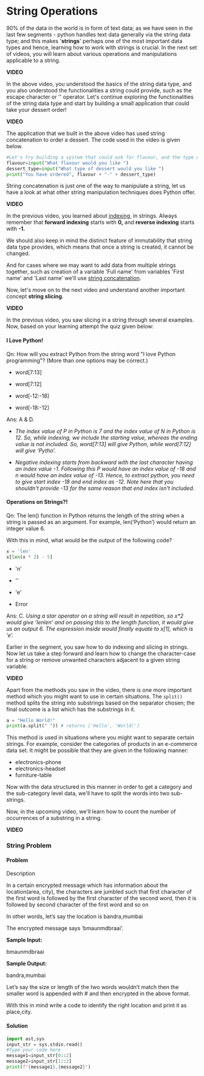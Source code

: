 # String Operations

90% of the data in the world is in form of text data; as we have seen in the last few segments - python handles text data generally via the string data type; and this makes '**strings**' perhaps one of the most important data types and hence, learning how to work with strings is crucial. In the next set of videos, you will learn about various operations and manipulations applicable to a string.

**VIDEO**

In the above video, you understood the basics of the string data type, and you also understood the functionalities a string could provide, such as the escape character or '\' operator. Let's continue exploring the functionalities of the string data type and start by building a small application that could take your dessert order!

**VIDEO**

The application that we built in the above video has used string concatenation to order a dessert. The code used in the video is given below.

```python
#Let's try building a system that could ask for flavour, and the type of desert user wants
flavour=input("What flavour would you like ")
dessert_type=input("What type of dessert would you like ")
print("You have ordered", flavour + "-" + dessert_type)
```

String concatenation is just one of the way to manipulate a string, let us have a look at what other string manipulation techniques does Python offer.

**VIDEO**

In the previous video, you learned about <u>indexing&nbsp;</u> in strings. Always remember that **forward indexing** starts with **0,** and **reverse indexing** starts with **-1.**

We should also keep in mind the distinct feature of immutability that string data type provides, which means that once a string is created, it cannot be changed.

And for cases where we may want to add data from multiple strings together, such as creation of a variable 'Full name' from variables 'First name' and 'Last name' we'll use <u>string concatenation</u>.

Now, let's move on to the next video and understand another important concept **string slicing**.

**VIDEO**

In the previous video, you saw slicing in a string through several examples. Now, based on your learning attempt the quiz given below:

#### I Love Python!

Qn: How will you extract Python from the string word "I love Python programming"? (More than one options may be correct.)

- word[7:13]

- word[7:12]

- word[-12:-18]

- word[-18:-12]

Ans: A & D.

- _The index value of P in Python is 7 and the index value of N in Python is 12. So, while indexing, we include the starting value, whereas the ending value is not included. So, word[7:13] will give Python, while word[7:12] will give ‘Pytho’._

- _Negative indexing starts from backward with the last character having an index value -1. Following this P would have an index value of -18 and n would have an index value of -13. Hence, to extract python, you need to give start index -18 and end index as -12. Note here that you shouldn't provide -13 for the same reason that end index isn't included._

#### Operations on Strings?!

Qn: The len() function in Python returns the length of the string when a string is passed as an argument. For example, len(‘Python’) would return an integer value 6.

With this in mind, what would be the output of the following code?

```python
x = 'len'
x[len(x * 2) - 5]
```

- 'n'

- ''

- 'e'

- Error

Ans: C. _Using a star operator on a string will result in repetition, so x\*2 would give ‘lenlen’ and on passing this to the length function, it would give us an output 6. The expression inside would finally equate to x[1], which is ‘e’._

Earlier in the segment, you saw how to do indexing and slicing in strings. Now let us take a step forward and learn how to change the character-case for a string or remove unwanted characters adjacent to a given string variable.

**VIDEO**

Apart from the methods you saw in the video, there is one more important method which you might want to use in certain situations. The `split()` method splits the string into substrings based on the separator chosen; the final outcome is a list which has the substrings in it.

```python
a = "Hello World!"
print(a.split(" ")) # returns ['Hello', 'World!']
```

This method is used in situations where you might want to separate certain strings. For example, consider the categories of products in an e-commerce data set. It might be possible that they are given in the following manner:

- electronics-phone
- electronics-headset
- furniture-table

Now with the data structured in this manner in order to get a category and the sub-category level data, we'll have to split the words into two sub-strings.

Now, in the upcoming video, we'll learn how to count the number of occurrences of a substring in a string.

**VIDEO**

### String Problem

#### Problem

Description

In a certain encrypted message which has information about the location(area, city), the characters are jumbled such that first character of the first word is followed by the first character of the second word, then it is followed by second character of the first word and so on

In other words, let’s say the location is bandra,mumbai

The encrypted message says ‘bmaunmdbraai’.

**Sample Input:**

bmaunmdbraai

**Sample Output:**

bandra,mumbai

Let’s say the size or length of the two words wouldn’t match then the smaller word is appended with # and then encrypted in the above format.

With this in mind write a code to identify the right location and print it as place,city.

#### Solution

```python
import ast,sys
input_str = sys.stdin.read()
#Type your code here
message1=input_str[0::2]
message2=input_str[1::2]
print(f"{message1},{message2}")
```
